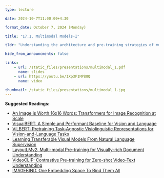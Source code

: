 ```yaml
---
type: lecture

date: 2024-10-7T11:00:00+4:30

format_date: October 7, 2024 (Monday)

title: "17.1. Multimodal Models-I"

tldr: "Understanding the architecture and pre-training strategies of multimodal models &ndash; the focus of this lecture is on multimodal understanding involving two modalities (image and text)."

hide_from_announcments: false

links: 
    - url: /static_files/presentations/multimodal_1.pdf
      name: slides
    - url: https://youtu.be/IXp3P1MPB0Q
      name: video

thumbnail: /static_files/presentations/multimodal_1.jpg
---
```

<!-- Other additional contents using markdown -->
**Suggested Readings:**
- [An Image is Worth 16x16 Words: Transformers for Image Recognition at Scale](https://arxiv.org/pdf/2010.11929)
- [VisualBERT: A Simple and Performant Baseline for Vision and Language](https://arxiv.org/pdf/1908.03557)
- [ViLBERT: Pretraining Task-Agnostic Visiolinguistic Representations for Vision-and-Language Tasks](https://arxiv.org/pdf/1908.02265)
- [Learning Transferable Visual Models From Natural Language Supervision](https://arxiv.org/pdf/2103.00020)
- [LayoutLMv2: Multi-modal Pre-training for Visually-rich Document Understanding](https://arxiv.org/pdf/2012.14740)
- [VideoCLIP: Contrastive Pre-training for Zero-shot Video-Text Understanding](https://arxiv.org/pdf/2109.14084v2)
- [IMAGEBIND: One Embedding Space To Bind Them All](https://openaccess.thecvf.com/content/CVPR2023/papers/Girdhar_ImageBind_One_Embedding_Space_To_Bind_Them_All_CVPR_2023_paper.pdf)

